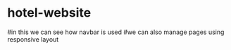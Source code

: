 # hotel-website
#in this we can see how navbar is used
#we can also manage pages using responsive layout 
